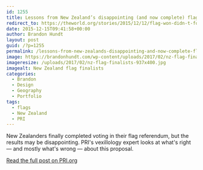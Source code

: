 ```yaml
---
id: 1255
title: Lessons from New Zealand’s disappointing (and now complete) flag referendum
redirect_to: https://theworld.org/stories/2015/12/12/flag-won-didn-t-four-observations-new-zealand-s-disappointing-flag-referendum
date: 2015-12-15T09:41:58+00:00
author: Brandon Hundt
layout: post
guid: /?p=1255
permalink: /lessons-from-new-zealands-disappointing-and-now-complete-flag-referendum/
image: https://brandonhundt.com/wp-content/uploads/2017/02/nz-flag-finalists-937x400.jpg
imageresize: /uploads/2017/02/nz-flag-finalists-937x400.jpg
imagealt: New Zealand flag finalists
categories:
  - Brandon
  - Design
  - Geography
  - Portfolio
tags:
  - flags
  - New Zealand
  - PRI
---
```

New Zealanders finally completed voting in their flag referendum, but the results may be disappointing. PRI's vexillology expert looks at what's right — and mostly what's wrong — about this proposal.<!--more-->

[Read the full post on PRI.org](https://www.pri.org/stories/2015-12-14/lessons-new-zealand-s-disappointing-and-now-complete-flag-referendum)
